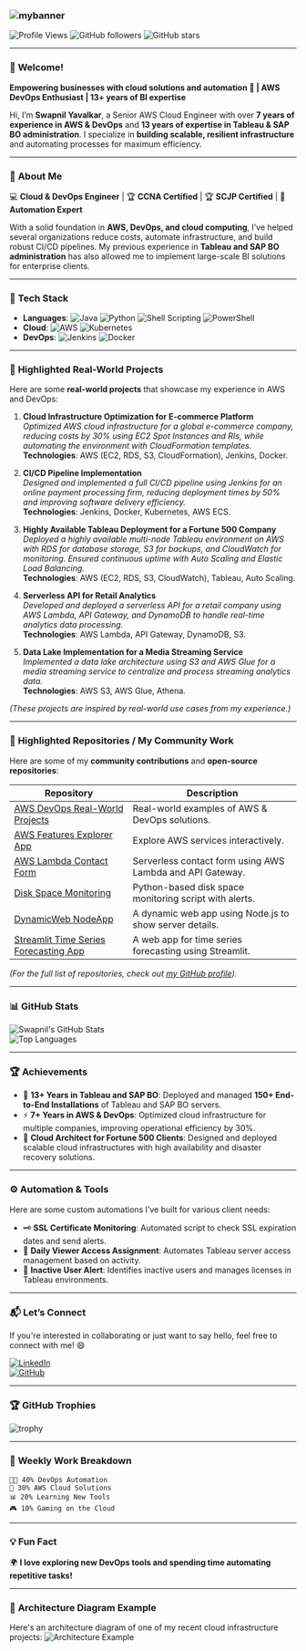 ### ![mybanner](https://github.com/user-attachments/assets/f39c68e6-56b3-4b05-b860-12cd82df02c6)

![Profile Views](https://komarev.com/ghpvc/?username=swapnilyavalkar&label=Profile%20views&color=0e75b6&style=flat)
![GitHub followers](https://img.shields.io/github/followers/swapnilyavalkar?label=Followers&style=social)
![GitHub stars](https://img.shields.io/github/stars/swapnilyavalkar?label=Stars)

---

### 👋 **Welcome!**

**Empowering businesses with cloud solutions and automation 🚀 | AWS DevOps Enthusiast | 13+ years of BI expertise**

Hi, I’m **Swapnil Yavalkar**, a Senior AWS Cloud Engineer with over **7 years of experience in AWS & DevOps** and **13 years of expertise in Tableau & SAP BO administration**. I specialize in **building scalable, resilient infrastructure** and automating processes for maximum efficiency.

---

### 🌟 **About Me**

💻 **Cloud & DevOps Engineer** | 🏆 **CCNA Certified** | 🏆 **SCJP Certified** | 🔧 **Automation Expert**

With a solid foundation in **AWS, DevOps, and cloud computing**, I’ve helped several organizations reduce costs, automate infrastructure, and build robust CI/CD pipelines. My previous experience in **Tableau and SAP BO administration** has also allowed me to implement large-scale BI solutions for enterprise clients.

---

### 💼 **Tech Stack**

- **Languages**: ![Java](https://img.shields.io/badge/Java-%23ED8B00.svg?style=for-the-badge&logo=java&logoColor=white) ![Python](https://img.shields.io/badge/Python-%233776AB.svg?style=for-the-badge&logo=python&logoColor=white) ![Shell Scripting](https://img.shields.io/badge/Shell_Scripting-%2312100E.svg?style=for-the-badge&logo=gnu-bash&logoColor=white) ![PowerShell](https://img.shields.io/badge/PowerShell-%235391FE.svg?style=for-the-badge&logo=powershell&logoColor=white)
- **Cloud**: ![AWS](https://img.shields.io/badge/AWS-%23FF9900.svg?style=for-the-badge&logo=amazon-aws&logoColor=white) ![Kubernetes](https://img.shields.io/badge/Kubernetes-%23326ce5.svg?style=for-the-badge&logo=kubernetes&logoColor=white)
- **DevOps**: ![Jenkins](https://img.shields.io/badge/Jenkins-%23D24939.svg?style=for-the-badge&logo=jenkins&logoColor=white) ![Docker](https://img.shields.io/badge/Docker-%232496ED.svg?style=for-the-badge&logo=docker&logoColor=white)

---

### 🚀 **Highlighted Real-World Projects**

Here are some **real-world projects** that showcase my experience in AWS and DevOps:

1. **Cloud Infrastructure Optimization for E-commerce Platform**  
   *Optimized AWS cloud infrastructure for a global e-commerce company, reducing costs by 30% using EC2 Spot Instances and RIs, while automating the environment with CloudFormation templates.*  
   **Technologies**: AWS (EC2, RDS, S3, CloudFormation), Jenkins, Docker.

2. **CI/CD Pipeline Implementation**  
   *Designed and implemented a full CI/CD pipeline using Jenkins for an online payment processing firm, reducing deployment times by 50% and improving software delivery efficiency.*  
   **Technologies**: Jenkins, Docker, Kubernetes, AWS ECS.

3. **Highly Available Tableau Deployment for a Fortune 500 Company**  
   *Deployed a highly available multi-node Tableau environment on AWS with RDS for database storage, S3 for backups, and CloudWatch for monitoring. Ensured continuous uptime with Auto Scaling and Elastic Load Balancing.*  
   **Technologies**: AWS (EC2, RDS, S3, CloudWatch), Tableau, Auto Scaling.

4. **Serverless API for Retail Analytics**  
   *Developed and deployed a serverless API for a retail company using AWS Lambda, API Gateway, and DynamoDB to handle real-time analytics data processing.*  
   **Technologies**: AWS Lambda, API Gateway, DynamoDB, S3.

5. **Data Lake Implementation for a Media Streaming Service**  
   *Implemented a data lake architecture using S3 and AWS Glue for a media streaming service to centralize and process streaming analytics data.*  
   **Technologies**: AWS S3, AWS Glue, Athena.

*(These projects are inspired by real-world use cases from my experience.)*

---

### 📂 **Highlighted Repositories / My Community Work**

Here are some of my **community contributions** and **open-source repositories**:

| Repository | Description |
|------------|-------------|
| [AWS DevOps Real-World Projects](https://github.com/swapnilyavalkar/aws-devops-realworld-projects) | Real-world examples of AWS & DevOps solutions. |
| [AWS Features Explorer App](https://github.com/swapnilyavalkar/aws-features-explorer-app) | Explore AWS services interactively. |
| [AWS Lambda Contact Form](https://github.com/swapnilyavalkar/aws-lambda-contact-form) | Serverless contact form using AWS Lambda and API Gateway. |
| [Disk Space Monitoring](https://github.com/swapnilyavalkar/disk-space-monitoring) | Python-based disk space monitoring script with alerts. |
| [DynamicWeb NodeApp](https://github.com/swapnilyavalkar/dynamicweb-nodeapp) | A dynamic web app using Node.js to show server details. |
| [Streamlit Time Series Forecasting App](https://github.com/swapnilyavalkar/streamlit-time-series-forecasting-app) | A web app for time series forecasting using Streamlit. |

*(For the full list of repositories, check out [my GitHub profile](https://github.com/swapnilyavalkar?tab=repositories)).*

---

### 📊 **GitHub Stats**

![Swapnil's GitHub Stats](https://github-readme-stats.vercel.app/api?username=swapnilyavalkar&show_icons=true&theme=dark)  
![Top Languages](https://github-readme-stats.vercel.app/api/top-langs/?username=swapnilyavalkar&layout=compact&theme=dark)

---

### 🏆 **Achievements**

- 🏅 **13+ Years in Tableau and SAP BO**: Deployed and managed **150+ End-to-End Installations** of Tableau and SAP BO servers.
- ⚡ **7+ Years in AWS & DevOps**: Optimized cloud infrastructure for multiple companies, improving operational efficiency by 30%.
- 🚀 **Cloud Architect for Fortune 500 Clients**: Designed and deployed scalable cloud infrastructures with high availability and disaster recovery solutions.

---

### ⚙️ **Automation & Tools**

Here are some custom automations I’ve built for various client needs:

- 🗝 **SSL Certificate Monitoring**: Automated script to check SSL expiration dates and send alerts.
- 💾 **Daily Viewer Access Assignment**: Automates Tableau server access management based on activity.
- 🚨 **Inactive User Alert**: Identifies inactive users and manages licenses in Tableau environments.

---

### 📬 **Let’s Connect**

If you're interested in collaborating or just want to say hello, feel free to connect with me! 😄

[![LinkedIn](https://img.shields.io/badge/LinkedIn-%230077B5.svg?style=for-the-badge&logo=linkedin&logoColor=white)](https://www.linkedin.com/in/swapnilyavalkar)  
[![GitHub](https://img.shields.io/badge/GitHub-%2312100E.svg?style=for-the-badge&logo=github&logoColor=white)](https://github.com/swapnilyavalkar)

---

### 🏆 **GitHub Trophies**

![trophy](https://github-profile-trophy.vercel.app/?username=swapnilyavalkar&theme=radical)

---

### 📅 **Weekly Work Breakdown**

```
🧑‍💻 40% DevOps Automation  
🚀 30% AWS Cloud Solutions  
📊 20% Learning New Tools  
🎮 10% Gaming on the Cloud  
```

---

### 💡 **Fun Fact**

🌍 **I love exploring new DevOps tools and spending time automating repetitive tasks!**

---

### 🔗 **Architecture Diagram Example**
Here's an architecture diagram of one of my recent cloud infrastructure projects:
![Architecture Example](https://132873551-36d2df41-4af5-44ac-b92f-b73b9b9b5e25.png)